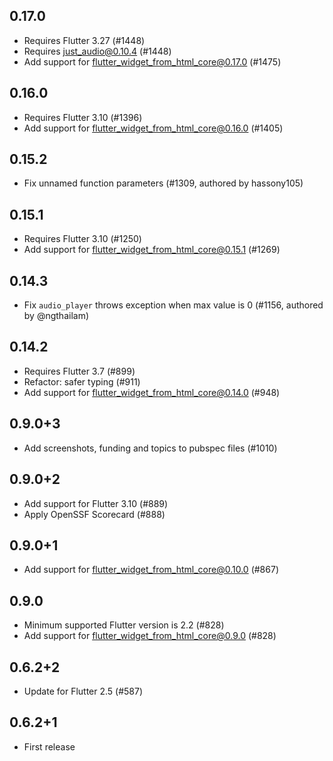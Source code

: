 ## 0.17.0

- Requires Flutter 3.27 (#1448)
- Requires just_audio@0.10.4 (#1448)
- Add support for flutter_widget_from_html_core@0.17.0 (#1475)

## 0.16.0

- Requires Flutter 3.10 (#1396)
- Add support for flutter_widget_from_html_core@0.16.0 (#1405)

## 0.15.2

- Fix unnamed function parameters (#1309, authored by hassony105)

## 0.15.1

- Requires Flutter 3.10 (#1250)
- Add support for flutter_widget_from_html_core@0.15.1 (#1269)

## 0.14.3

- Fix `audio_player` throws exception when max value is 0 (#1156, authored by @ngthailam)

## 0.14.2

- Requires Flutter 3.7 (#899)
- Refactor: safer typing (#911)
- Add support for flutter_widget_from_html_core@0.14.0 (#948)

## 0.9.0+3

- Add screenshots, funding and topics to pubspec files (#1010)

## 0.9.0+2

- Add support for Flutter 3.10 (#889)
- Apply OpenSSF Scorecard (#888)

## 0.9.0+1

- Add support for flutter_widget_from_html_core@0.10.0 (#867)

## 0.9.0

- Minimum supported Flutter version is 2.2 (#828)
- Add support for flutter_widget_from_html_core@0.9.0 (#828)

## 0.6.2+2

- Update for Flutter 2.5 (#587)

## 0.6.2+1

- First release
